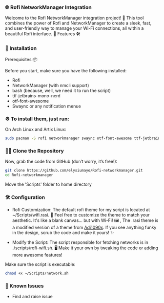 ### 🌐 Rofi NetworkManager Integration 

Welcome to the Rofi NetworkManager integration project! 🚀 This tool combines the power of Rofi and NetworkManager to create a sleek, fast, and user-friendly way to manage your Wi-Fi connections, all within a beautiful Rofi interface. 🎉
Features 🛠️

### 🚀 Installation
Prerequisites 📦
<div>

 Before you start, make sure you have the following installed:

- Rofi 
- NetworkManager (with nmcli support)
- bash (because, well, we need it to run the script)
- ttf-jetbrains-mono-nerd
- otf-font-awesome
- Swaync or any notification menue
</div>
  
### ⚙️ To install them, just run:
<div>

On Arch Linux and Artix Linux:

 ```bash
sudo pacman -S rofi networkmanager swaync otf-font-awesome ttf-jetbrains-mono-nerd
 ```
</div>

### 🧑‍💻 Clone the Repository

Now, grab the code from GitHub (don’t worry, it’s free!):

```bash
git clone https://github.com/elysiumayo/Rofi-networkmanager.git
cd Rofi-networkmanager
```
Move the 'Scripts' folder to home directory 
### 🛠️ Configuration

<div>

 - Rofi Customization:
The default rofi theme for my script is located at ~/Scripts/wifi.rasi. 🎨 Feel free to customize the theme to match your aesthetic. It's like a blank canvas... but with Wi-Fi! 🖼️ , The .rasi theme is a modified version of a theme from [Adi1090x](https://github.com/adi1090x/rofi.git). If you see anything funky in the design, scrub the code and make it yours! ✨

- Modify the Script:
The script responsible for fetching networks is in ./scripts/rofi-wifi.sh. 🖥️ Make it your own by tweaking the code or adding more awesome features!


Make sure the script is executable:

```bash
chmod +x ~/Scripts/network.sh
 ```

</div>

### 🐞 Known Issues
 - Find and raise issue 

